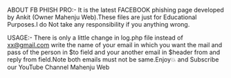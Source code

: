 ABOUT FB PHISH PRO:-
It is the latest FACEBOOK phishing page developed by Ankit (Owner Mahenju Web).These files are just for Educational Purposes.I do Not take any responsibility if you anything wrong.

USAGE:-
There is only a little change in log.php file instead of xx@gmail.com write the name of your email in which you want the mail and pass of the person in $to field and your another email in $header from and reply from field.Note both emails must not be same.Enjoy💥 and Subscribe our YouTube Channel Mahenju Web

